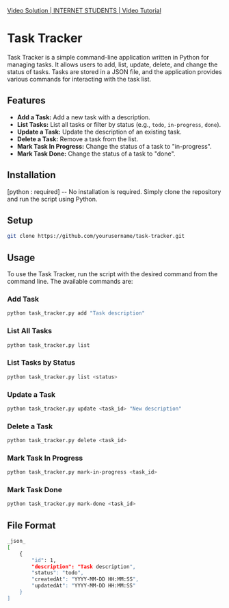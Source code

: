 
<a href="https://www.youtube.com/@INTERNETSTUDENTS" target="_blank">Video Solution | INTERNET STUDENTS | Video Tutorial</a>


# Task Tracker

Task Tracker is a simple command-line application written in Python for managing tasks. It allows users to add, list, update, delete, and change the status of tasks. Tasks are stored in a JSON file, and the application provides various commands for interacting with the task list.

## Features

- **Add a Task:** Add a new task with a description.
- **List Tasks:** List all tasks or filter by status (e.g., `todo`, `in-progress`, `done`).
- **Update a Task:** Update the description of an existing task.
- **Delete a Task:** Remove a task from the list.
- **Mark Task In Progress:** Change the status of a task to "in-progress".
- **Mark Task Done:** Change the status of a task to "done".

## Installation

[python : required] -- No installation is required. Simply clone the repository and run the script using Python.

## Setup

```bash
git clone https://github.com/yourusername/task-tracker.git
```

## Usage

To use the Task Tracker, run the script with the desired command from the command line. The available commands are:

### Add Task
```bash
python task_tracker.py add "Task description"
```

### List All Tasks
```bash
python task_tracker.py list
```
### List Tasks by Status
```bash
python task_tracker.py list <status>
```
### Update a Task
```bash
python task_tracker.py update <task_id> "New description"
```
### Delete a Task
```bash
python task_tracker.py delete <task_id>
```

### Mark Task In Progress
```bash
python task_tracker.py mark-in-progress <task_id>
```
### Mark Task Done
```bash
python task_tracker.py mark-done <task_id>
```
## File Format
```bash
_json_
[
    {
        "id": 1,
        "description": "Task description",
        "status": "todo",
        "createdAt": "YYYY-MM-DD HH:MM:SS",
        "updatedAt": "YYYY-MM-DD HH:MM:SS"
    }
]
```




